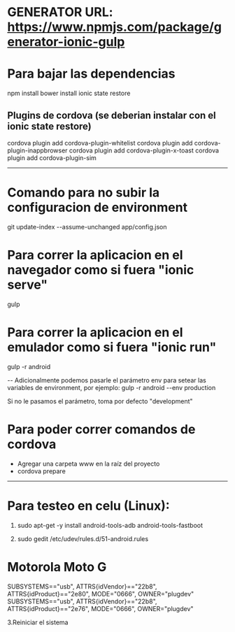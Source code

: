 # GENERATOR URL: https://www.npmjs.com/package/generator-ionic-gulp

# Para bajar las dependencias
npm install
bower install
ionic state restore

## Plugins de cordova (se deberian instalar con el ionic state restore)
cordova plugin add cordova-plugin-whitelist
cordova plugin add cordova-plugin-inappbrowser
cordova plugin add cordova-plugin-x-toast
cordova plugin add cordova-plugin-sim

--- 

# Comando para no subir la configuracion de environment
git update-index --assume-unchanged app/config.json

# Para correr la aplicacion en el navegador como si fuera "ionic serve"
gulp

# Para correr la aplicacion en el emulador como si fuera "ionic run"
gulp -r android

-- Adicionalmente podemos pasarle el parámetro env para setear las variables de environment, por ejemplo:
gulp -r android --env production

Si no le pasamos el parámetro, toma por defecto "development"

# Para poder correr comandos de cordova
- Agregar una carpeta www en la raíz del proyecto
- cordova prepare

---

# Para testeo en celu (Linux):
1. sudo apt-get -y install android-tools-adb android-tools-fastboot

2. sudo gedit /etc/udev/rules.d/51-android.rules
# Motorola Moto G 
SUBSYSTEMS=="usb", ATTRS{idVendor}=="22b8", ATTRS{idProduct}=="2e80", MODE="0666", OWNER="plugdev" 
SUBSYSTEMS=="usb", ATTRS{idVendor}=="22b8", ATTRS{idProduct}=="2e76", MODE="0666", OWNER="plugdev"

3.Reiniciar el sistema